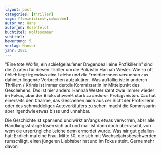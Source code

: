 ```yaml
---
layout: post
categories: [thriller]
tags: [feministisch,schweden]
autor_vn: Hans
autor_nn: Rosenfeldt
buchtitel: Wolfssommer
subtitel:
bewertung: 5
verlag: Hanser
jahr: 2021
---
```


"Eine tote Wölfin, ein schiefgelaufener Drogendeal, eine Profikillerin" sind die Zutaten für diesen Thriller um die Polizistin Hannah Wester. Wie so oft üblich liegt irgendwo eine Leiche und die Ermittler:innen versuchen das dahinter liegende Verbrechen aufzuklären. Was auffällig ist: in anderen Thrillern / Krimis ist immer der:die Kommissar:in im Mittelpunkt des Geschehens. Das ist hier anders. Hannah Wester steht zwar immer wieder im Fokus, aber der Blick schwenkt stark zu anderen Protagonisten. Das hat einerseits den Charme, das Geschehen auch aus der Sicht der Profikillerin oder des schmuddeligen Autoverkäufers zu sehen, macht die Kommissarin aber irgendwie etwas blass und unnahbar.

Die Geschichte ist spannend und wirkt anfangs etwas verworren, aber alle Handlungsstränge lösen sich auf und man ist dann doch überrascht, von wem die ursprüngliche Leiche denn ermordet wurde. Was mir gut gefallen hat: Endlich mal eine Frau, Mitte 50, die sich mit Wechseljahrsbeschwerden rumschlägt, einen jüngeren Liebhaber hat und im Fokus steht. Gerne mehr davon!